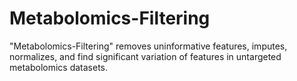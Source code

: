 # Metabolomics-Filtering
"Metabolomics-Filtering" removes uninformative features, imputes, normalizes, and find significant variation of features in untargeted metabolomics datasets.
